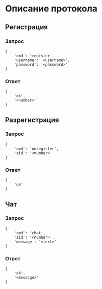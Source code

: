 Описание протокола
==================
## Pегистрация ##

### Запрос ######
<pre><code>{
    'cmd': 'register',
    'username': '&lt;username&gt;',
    'password': '&lt;password&gt;'
}</code></pre>
### Ответ ######
<pre><code>{
    'ok',
    '&lt;number&gt;'
}</code></pre>

## Разрегистрация ##

### Запрос ######
<pre><code>{
    'cmd': 'unregister',
    'sid': '&lt;number&gt;'
}</code></pre>
### Ответ ######
<pre><code>{
    'ok'
}</code></pre>

## Чат ##
### Запрос ######
<pre><code>{
    'cmd': 'chat',
    'sid': '&lt;number&gt;',
    'message': '&lt;text&gt;'
}</code></pre>
### Ответ ######
<pre><code>{
    'ok',
    '&lt;message&gt;'
}</code></pre>


